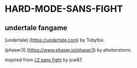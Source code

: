 # HARD-MODE-SANS-FIGHT #

## undertale fangame ##


[undertale] (https://undertale.com) by Tobyfox.

[phaser3] (https://www.phaser.io/phaser3) by photonstorm.

inspired from [c2 sans fight](https://jcw87.github.io/c2-sans-fight) by jcw87.